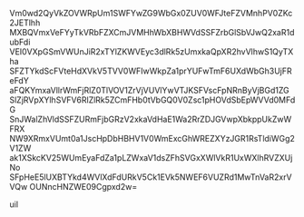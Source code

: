 Vm0wd2QyVkZOVWRpUm1SWFYwZG9WbGx0ZUV0WFJteFZVMnhPV0ZKc2JETlhh
MXBQVmxVeFYyTkVRbFZXCmJVMHhWbXBHWVdSSFZrbGlSbVJwQ2xaR1dubFdi
VEI0VXpGSmVWUnJiR2xTYlZKWVEyc3dlRk5zUmxkaQpXR2hvVlhwS1QyTXha
SFZTYkdScFVteHdXVkV5TVV0WFIwWkpZa1prYUFwTmF6UXdWbGh3UjFReFdY
aFQKYmxaVllrWmFjRlZ0TlVOV1ZrVjVUVlYwVTJKSFVscFpNRnByVjBGd1ZG
SlZjRVpXYlhSVFV6RlZlRk5ZCmFHb0tVbGQ0V0Zsc1pHOVdSbEpWVVd0MFdG
SnJWalZhVldSSFZURmFjbGRzV2xkaVdHaE1Wa2RrZDJGVwpXbkppUkZwWFRX
NW9XRmxVUmt0a1JscHpDbHBHV1V0WmExcGhWREZXYzJGR1RsTldiWGg2V1ZW
ak1XSkcKV25WUmEyaFdZa1pLZWxaV1dsZFhSVGxXWlVkR1UxWXlhRVZXUjNo
SFpHeE5lUXBTYkd4WVlXdFdURkV5Ck1EVk5NWEF6VUZRd1MwTnVaR2xrVVQw
OUNncHNZWE09Cgpxd2w=

uil